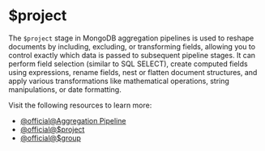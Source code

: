 # $project

The `$project` stage in MongoDB aggregation pipelines is used to reshape documents by including, excluding, or transforming fields, allowing you to control exactly which data is passed to subsequent pipeline stages. It can perform field selection (similar to SQL SELECT), create computed fields using expressions, rename fields, nest or flatten document structures, and apply various transformations like mathematical operations, string manipulations, or date formatting.

Visit the following resources to learn more:

- [@official@Aggregation Pipeline](https://www.mongodb.com/docs/manual/core/aggregation-pipeline/)
- [@official@\$project](https://www.mongodb.com/docs/manual/reference/operator/aggregation/project/)
- [@official@\$group](https://www.mongodb.com/docs/manual/reference/operator/aggregation/group/)